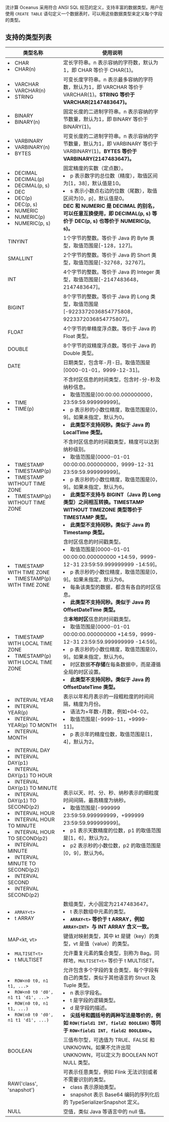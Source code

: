 流计算 Oceanus 采用符合 ANSI SQL 规范的定义，支持丰富的数据类型。用户在使用 `CREATE TABLE` 语句定义一个数据表时，可以用这些数据类型来定义每个字段的类型。

## 支持的类型列表
<table>
<thead>
<tr>
<th width="35%">类型名称</th>
<th width="65%">使用说明</th>
</tr>
</thead>
<tbody><tr>
<td><li>CHAR</li><li>CHAR(n)</li></td>
<td>定长字符串。n 表示容纳的字符数，默认为1，即 CHAR 等价于 CHAR(1)。</td>
</tr>
<tr>
<td><li>VARCHAR</li><li>VARCHAR(n)</li><li>STRING</li></td>
<td>可变长度字符串。n 表示最多容纳的字符数，默认为1，即 VARCHAR 等价于 VARCHAR(1)。<b>STRING 等价于 VARCHAR(2147483647)。</td>
</tr>
<tr>
<td><li>BINARY</li><li>BINARY(n)</li></td>
<td>固定长度的二进制字符串。n 表示容纳的字节数量，默认为1，即 BINARY 等价于 BINARY(1)。</td>
</tr>
<tr>
<td><li>VARBINARY</li><li>VARBINARY(n)</li><li>BYTES</li></td>
<td>可变长度的二进制字符串。n 表示容纳的字节数量，默认为1，即 VARBINARY 等价于 VARBINARY(1)。<b>BYTES 等价于 VARBINARY(2147483647)。</td>
</tr>
<tr>
<td><li>DECIMAL</li><li>DECIMAL(p)</li><li>DECIMAL(p, s)</li><li>DEC</li><li>DEC(p)</li><li>DEC(p, s)</li><li>NUMERIC</li><li>NUMERIC(p)</li><li>NUMERIC(p, s)</li></td>
<td>固定精度的实数（定点数）。<li>p 表示数字的总位数（精度），取值区间为[1，38]，默认值是10。<li>s 表示小数点右边的位数（尾数），取值区间为[0，p]，默认值是0。<br><b>DEC 和 NUMERIC 是 DECIMAL 的别名，可以任意互换使用，即 DECIMAL(p, s) 等价于 DEC(p, s) 也等价于 NUMERIC(p, s)。</td>
</tr>
<tr>
<td>TINYINT</td>
<td>1个字节的整数。等价于 Java 的 Byte 类型，取值范围是[-128，127]。</td>
</tr>
<tr>
<td>SMALLINT</td>
<td>2个字节的整数。等价于 Java 的 Short 类型，取值范围是[-32768，32767]。</td>
</tr>
<tr>
<td>INT</td>
<td>4个字节的整数。等价于 Java 的 Integer 类型，取值范围是[-2147483648，2147483647]。</td>
</tr>
<tr>
<td>BIGINT</td>
<td>8个字节的整数。等价于 Java 的 Long 类型，取值范围是[-9223372036854775808，9223372036854775807]。</td>
</tr>
<tr>
<td>FLOAT</td>
<td>4个字节的单精度浮点数。等价于 Java 的 Float 类型。</td>
</tr>
<tr>
<td>DOUBLE</td>
<td>8个字节的双精度浮点数。等价于 Java 的 Double 类型。</td>
</tr>
<tr>
<td>DATE</td>
<td>日期类型，包含年-月-日。取值范围是[0000-01-01，9999-12-31]。</td>
</tr>
<tr>
<td><li>TIME</li><li>TIME(p)</li></td>
<td>不含时区信息的时间类型，包含时-分-秒及纳秒信息。<li>取值范围是[00:00:00.000000000，23:59:59.999999999]。<li>p 表示秒的小数位精度，取值范围是[0，9]。如果未指定，默认为0。<li><strong>此类型不支持闰秒。类似于 Java 的 LocalTime 类型。</td>
</tr>
<tr>
<td><li>TIMESTAMP</li><li>TIMESTAMP(p)</li><li>TIMESTAMP WITHOUT TIME ZONE</li><li>TIMESTAMP(p) WITHOUT TIME ZONE</li></td>
<td>不含时区信息的时间戳类型，精度可以达到纳秒级别。<li>取值范围是[0000-01-01 00:00:00.000000000，9999-12-31 23:59:59.999999999]。<li>p 表示秒的小数位精度，取值范围是[0，9]。如果未指定，默认为6。<li><strong>此类型不支持与 BIGINT（Java 的 Long 类型）之间相互转换。TIMESTAMP WITHOUT TIMEZONE 类型等价于 TIMESTAMP 类型。<li>此类型不支持闰秒。类似于 Java 的 Timestamp 类型。</td>
</tr>
<tr>
<td><li>TIMESTAMP WITH TIME ZONE</li><li>TIMESTAMP(p) WITH TIME ZONE</li></td>
<td>含时区信息的时间戳类型。<li>取值范围是[0000-01-01 00:00:00.000000000 +14:59，9999-12-31 23:59:59.999999999 -14:59]。<li>p 表示秒的小数位精度，取值范围是[0，9]。如果未指定，默认为6。<li>每条该类型的数据，都含有各自的时区信息。<li><strong>此类型不支持闰秒。类似于 Java 的 OffsetDateTime 类型。</td>
</tr>
<tr>
<td><li>TIMESTAMP WITH LOCAL TIME ZONE</li><li>TIMESTAMP(p) WITH LOCAL TIME ZONE</li></td>
<td>含<strong>本地时区</strong>信息的时间戳类型。<li>取值范围是[0000-01-01 00:00:00.000000000 +14:59，9999-12-31 23:59:59.999999999 -14:59]。<li>p 表示秒的小数位精度，取值范围是[0，9]。如果未指定，默认为6。<li>时区数据<strong>不存储</strong>在每条数据中，而是遵循全局的时区设置。<li><strong>此类型不支持闰秒。类似于 Java 的 OffsetDateTime 类型。</td>
</tr>
<tr>
<td><li>INTERVAL YEAR</li><li>INTERVAL YEAR(p)</li><li>INTERVAL YEAR(p) TO MONTH</li><li>INTERVAL MONTH</li></td>
<td>表示以年和月表示的一段粗粒度的时间间隔，精度为月份。<li>语法为+年数-月数，例如+04-02。<li>取值范围是[-9999-11，+9999-11]。<li>p 表示年的精度位数，取值范围是[1，4]，默认为2。</td>
</tr>
<tr>
<td><li>INTERVAL DAY</li><li>INTERVAL DAY(p1)</li><li>INTERVAL DAY(p1) TO HOUR</li><li>INTERVAL DAY(p1) TO MINUTE</li><li>INTERVAL DAY(p1) TO SECOND(p2)</li><li>INTERVAL HOUR</li><li>INTERVAL HOUR TO MINUTE</li><li>INTERVAL HOUR TO SECOND(p2)<li> INTERVAL MINUTE</li><li>INTERVAL MINUTE TO SECOND(p2)</li><li>INTERVAL SECOND</li><li>INTERVAL SECOND(p2)</li></td>
<td>表示以天、时、分、秒、纳秒表示的细粒度时间间隔，最高精度为纳秒。<li>取值范围是[-999999 23:59:59.999999999，+999999 23:59:59.999999999]。<li>p1 表示天数精度的位数，p1 的取值范围是[1，6]，默认为2。<li>p2 表示秒的小数位数，p2 的取值范围是[0，9]，默认为6。</td>
</tr>
<tr>
<td><li><code>ARRAY&lt;t&gt;</code></li><li>t ARRAY</li></td>
<td>数组类型，大小固定为2147483647。<li>t 表示数组中元素的类型。<li><strong><code>ARRAY&lt;t&gt;</code> 等价于 t ARRAY，例如<code> ARRAY&lt;INT&gt; </code>与 INT ARRAY 含义一致。</td>
</tr>
<tr>
<td>MAP&lt;kt, vt&gt;</td>
<td>键值对映射类型，其中 kt 是键（key）的类型，vt 是值（value）的类型。</td>
</tr>
<tr>
<td><li><code>MULTISET&lt;t&gt;</code></li><li>t MULTISET</li></td>
<td>允许重复元素的集合类型，别称为 Bag。同样地，<code>MULTISET&lt;t&gt;</code> 等价于 t MULTISET。</td>
</tr>
<tr>
<td><li><code>ROW&lt;n0 t0, n1 t1, ...&gt;</code></li><li><code>ROW&lt;n0 t0 'd0', n1 t1 'd1', ...&gt;</code></li><li><code>ROW(n0 t0, n1 t1, ...)</code></li><li><code>ROW(n0 t0 'd0', n1 t1 'd1', ...)</code></li></td>
<td>允许包含多个字段的复合类型，每个字段有自己的类型，类似于其他语言的 Struct 及 Tuple 类型。<li>n 表示字段名。<li>t 是字段的逻辑类型。<li>d 是字段的描述。<li><strong>尖括号和圆括号的两种写法是等价的，例如 <code>ROW(field1 INT, field2 BOOLEAN)</code> 等同于 <code>ROW&lt;field1 INT, field2 BOOLEAN&gt;</code>。</td>
</tr>
<tr>
<td>BOOLEAN</td>
<td>三值布尔型，可选值为 TRUE、FALSE 和 UNKNOWN。如果不允许出现 UNKNOWN，可以定义为 BOOLEAN NOT NULL 类型。</td>
</tr>
<tr>
<td>RAW('class', 'snapshot')</td>
<td>可表示任意类型，例如 Flink 无法识别或者不需要识别的类型。<li>class 表示原始类型。<li>snapshot 表示 Base64 编码的序列化后的 TypeSerializerSnapshot 定义。</td>
</tr>
<tr>
<td>NULL</td>
<td>空值，类似 Java 等语言中的 null 值。</td>
</tr>
</tbody></table>
